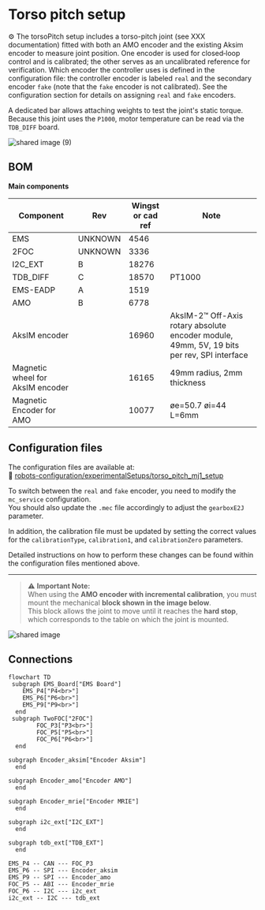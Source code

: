 # Torso pitch setup

⚙️ The torsoPitch setup includes a torso-pitch joint (see XXX documentation) fitted with both an AMO encoder and the existing Aksim encoder to measure joint position. One encoder is used for closed‑loop control and is calibrated; the other serves as an uncalibrated reference for verification. Which encoder the controller uses is defined in the configuration file: the controller encoder is labeled `real` and the secondary encoder `fake` (note that the `fake` encoder is not calibrated). See the configuration section for details on assigning `real` and `fake` encoders.

A dedicated bar allows attaching weights to test the joint's static torque. Because this joint uses the `P1000`, motor temperature can be read via the `TDB_DIFF` board.

![shared image (9)](https://github.com/user-attachments/assets/48443f24-996d-4e82-9fde-2f321736520c)

## BOM 
__Main components__

| Component                        | Rev     | Wingst or cad ref | Note   |
|----------------------------------|---------|-------------------|--------|
| EMS                              | UNKNOWN | 4546              |        |
| 2FOC                             | UNKNOWN | 3336              |        |
| I2C_EXT                          | B       | 18276             |        |
| TDB_DIFF                         | C       | 18570             | PT1000 |
| EMS-EADP                         | A       | 1519              |        |
| AMO                              | B       | 6778              |        |
| AksIM encoder                    |          | 16960            |  AksIM-2™ Off-Axis rotary absolute encoder module, 49mm, 5V, 19 bits per rev, SPI interface       |
| Magnetic wheel for AksIM encoder |         | 16165             | 49mm radius, 2mm thickness |
| Magnetic Encoder for AMO         |         | 10077             |   øe=50.7 øi=44 L=6mm       |




## Configuration files

The configuration files are available at:  
🔗 [robots-configuration/experimentalSetups/torso_pitch_mj1_setup](https://github.com/robotology/robots-configuration/blob/devel/experimentalSetups/torso_pitch_mj1_setup)

To switch between the `real` and `fake` encoder, you need to modify the `mc_service` configuration.  
You should also update the `.mec` file accordingly to adjust the `gearboxE2J` parameter.

In addition, the calibration file must be updated by setting the correct values for the `calibrationType`, `calibration1`, and `calibrationZero` parameters.

Detailed instructions on how to perform these changes can be found within the configuration files mentioned above.

---

> ⚠️ **Important Note:**  
> When using the **AMO encoder with incremental calibration**, you must mount the mechanical **block shown in the image below**.  
> This block allows the joint to move until it reaches the **hard stop**, which corresponds to the table on which the joint is mounted.



![shared image](https://github.com/user-attachments/assets/53d1b880-2b41-44dc-b5e1-704bf3c88359)


## Connections

``` mermaid
flowchart TD
 subgraph EMS_Board["EMS Board"]
    EMS_P4["P4<br>"]
    EMS_P6["P6<br>"]
    EMS_P9["P9<br>"]
  end
 subgraph TwoFOC["2FOC"]
        FOC_P3["P3<br>"]
        FOC_P5["P5<br>"]
        FOC_P6["P6<br>"]
  end

subgraph Encoder_aksim["Encoder Aksim"]
  end

subgraph Encoder_amo["Encoder AMO"]
  end

subgraph Encoder_mrie["Encoder MRIE"]
  end

subgraph i2c_ext["I2C_EXT"]
  end

subgraph tdb_ext["TDB_EXT"]
  end

EMS_P4 -- CAN --- FOC_P3
EMS_P6 -- SPI --- Encoder_aksim
EMS_P9 -- SPI --- Encoder_amo
FOC_P5 -- ABI --- Encoder_mrie
FOC_P6 -- I2C --- i2c_ext
i2c_ext -- I2C --- tdb_ext



```



